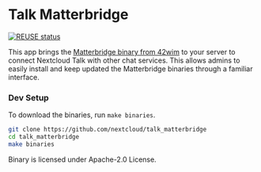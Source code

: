 <!--
  - SPDX-FileCopyrightText: 2020 Nextcloud GmbH and Nextcloud contributors
  - SPDX-License-Identifier: AGPL-3.0-or-later
-->
# Talk Matterbridge

[![REUSE status](https://api.reuse.software/badge/github.com/nextcloud/talk_matterbridge)](https://api.reuse.software/info/github.com/nextcloud/talk_matterbridge)

This app brings the [Matterbridge binary from 42wim](https://github.com/42wim/matterbridge/) to your server to connect Nextcloud Talk with other chat services.
This allows admins to easily install and keep updated the Matterbridge binaries through a familiar interface.

### Dev Setup

To download the binaries, run `make binaries`.

```bash
git clone https://github.com/nextcloud/talk_matterbridge
cd talk_matterbridge
make binaries
```

Binary is licensed under Apache-2.0 License.
